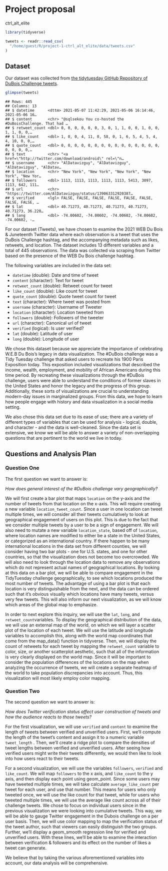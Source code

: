 Project proposal
================
ctrl\_alt\_elite

``` r
library(tidyverse)
```

``` r
tweets <- readr::read_csv(
  "/home/guest/R/project-1-ctrl_alt_elite/data/tweets.csv"
)
```

## Dataset

Our dataset was collected from [the tidytuesday GitHub Repository of
DuBois Challenge
tweets](https://github.com/rfordatascience/tidytuesday/blob/master/data/2021/2021-06-15/readme.md).

``` r
glimpse(tweets)
```

    ## Rows: 445
    ## Columns: 13
    ## $ datetime      <dttm> 2021-05-07 11:42:29, 2021-05-06 16:14:46, 2021-05-06 16…
    ## $ content       <chr> "@sqlsekou You co-hosted the #DuBoisChallenge. That had …
    ## $ retweet_count <dbl> 0, 0, 0, 0, 0, 0, 3, 0, 1, 1, 0, 0, 1, 0, 0, 1, 1, 0, 0,…
    ## $ like_count    <dbl> 1, 0, 0, 4, 11, 0, 58, 0, 1, 6, 5, 4, 5, 4, 4, 10, 0, 0,…
    ## $ quote_count   <dbl> 0, 0, 0, 0, 0, 0, 0, 0, 0, 0, 0, 0, 0, 0, 0, 0, 0, 0, 0,…
    ## $ text          <chr> "<a href=\"http://twitter.com/download/android\" rel=\"n…
    ## $ username      <chr> "AlDatavizguy", "AlDatavizguy", "AlDatavizguy", "AlDatav…
    ## $ location      <chr> "New York", "New York", "New York", "New York", "New Yor…
    ## $ followers     <dbl> 1113, 1113, 1113, 1113, 1113, 5413, 3097, 1113, 642, 111…
    ## $ url           <chr> "https://twitter.com/AlDatavizguy/status/139063312920387…
    ## $ verified      <lgl> FALSE, FALSE, FALSE, FALSE, FALSE, FALSE, FALSE, FALSE, …
    ## $ lat           <dbl> 40.71273, 40.71273, 40.71273, 40.71273, 40.71273, 36.220…
    ## $ long          <dbl> -74.00602, -74.00602, -74.00602, -74.00602, -74.00602, -…

For our dataset (Tweets), we have chosen to examine the 2021 WEB Du Bois
& Juneteenth Twitter data where each observation is a tweet that uses
the DuBois Challenge hashtag, and the accompanying metadata such as
likes, retweets, and location. The dataset includes 13 different
variables and a total of 445 observations. The data was collected via
scraping from Twitter based on the presence of the WEB Du Bois challenge
hashtag.

The following variables are included in the data set:

  - `datetime` (double): Date and time of tweet
  - `content` (character): Text for tweet
  - `retweet_count` (double): Retweet count for tweet
  - `like_count` (double): Like count for tweet
  - `quote_count` (double): Quote tweet count for tweet
  - `text` (character): Where tweet was posted from
  - `username` (character): Username of Tweeter
  - `location` (character): Location tweeted from
  - `followers` (double): Followers of the tweeter
  - `url` (character): Canonical url of tweet
  - `verified` (logical): Is user verified?
  - `lat` (double): Latitude of user
  - `long` (double): Longitude of user

We chose this dataset because we appreciate the importance of
celebrating W.E.B Du Bois’s legacy in data visualization. The \#DuBois
challenge was a Tidy Tuesday challenge that asked users to recreate his
1900 Paris Exposition today. This exposition included visualizations
that described the income, wealth, employment, and mobility of African
Americans during this time period. By recreating these visualizations
through the \#DuBois challenge, users were able to understand the
conditions of former slaves in the United States and honor the legacy
and the progress of this group. Additionally, these sorts of
visualizations are crucial to understanding modern-day issues in
marginalized groups. From this data, we hope to learn how people engage
with history and data visualization in a social media setting.

We also chose this data set due to its ease of use; there are a variety
of different types of variables that can be used for analysis - logical,
double, and character - and the data is well-cleaned. Since the data set
is extensive, we know we will be able to answer a variety of
non-overlapping questions that are pertinent to the world we live in
today.

## Questions and Analysis Plan

### Question One

The first question we want to answer is:

*How does general interest of the \#DuBois challenge vary
geographically?*

We will first create a bar plot that maps `location` on the y-axis and
the number of tweets from that location on the x-axis. This will require
creating a new variable `location_tweet_count`. Since a user in one
location can tweet multiple times, we will consider all their tweets
cumulatively to look at geographical engagement of users on this plot.
This is due to the fact that we consider multiple tweets by a user to be
a sign of engagement. We will also need to mutate a new variable
`location_state`, based off of `location`, where location names are
modified to either be a state in the United States, or categorized as an
international country. If there happen to be many international
locations in the data set from different counties, we will consider
having two bar plots - one for U.S. states, and one for other countries,
so that the visualization does not become too overcrowded. We will also
need to look through the location data to remove any observations which
do not represent actual names of geographical locations. By looking at
this data on a bar plot, we will be able to compare engagement in the
TidyTuesday challenge geographically, to see which locations produced
the most number of tweets. The advantage of using a bar plot is that
each location is very distinguishable from the next, and the data can be
ordered such that it’s obvious visually which locations have many
tweets, versus very few tweets. This will also inform our next
visualization, as we will know which areas of the global map to
emphasize.

In order to next explore this inquiry, we will use the `lat`, `long`,
and `retweet_count`variables. To display the geographical distribution
of the data, we will use an external map of the world, on which we will
layer a scatter plot of the location of each tweet. We will use the
latitude and longitude variables to accomplish this, along with the
world map coordinates that come from the map\_data() function in
tidyverse. Then, we will display the count of retweets for each tweet by
mapping the `retweet_count` variable to color, size, or another
scatterplot aesthetic, such that all of the information is very clearly
displayed on the world map. Since it will be important to consider the
population differences of the locations on the map when analyzing the
occurrence of tweets, we will create a separate heatmap of the world to
take population discrepancies into account. Thus, this visualization
will most likely employ color mapping.

### Question Two

The second question we want to answer is:

*How does Twitter verification status affect user construction of tweets
and how the audience reacts to those tweets?*

For the first visualization, we will use `verified` and `content` to
examine the length of tweets between verified and unverified users.
First, we’ll compute the length of the tweet’s content and assign it to
a numeric variable `tweet_length` . Then, we’ll create a ridge plot to
compare the densities of tweet lengths between verified and unverified
users. After seeing how verified users might write their tweets
differently, we would then like to look into how users react to their
tweets.

For a second visualization, we will use the variables `followers`,
`verified` and `like_count`. We will map `followers` to the x axis, and
`like_count` to the y axis, and then display each point using
geom\_point. Since some users may have tweeted multiple times, we will
take calculate `average_like_count` per tweet for each user, and use
that number. This means for users who only tweeted once, we will use the
like count for that tweet, while for users who tweeted multiple times,
we will use the average like count across all of their challenge tweets.
We chose to focus on individual users since in the previous
visualization we were looking into cumulative tweets. This way, we will
be able to gauge Twitter engagement in the Dubois challenge on a per
user basis. Then, we will use color mapping to map the verification
status of the tweet author, such that viewers can easily distinguish the
two groups. Further, we’ll display a geom\_smooth regression line for
verified and unverified users. With these lines, we’ll be able to
examine the interaction between verification & followers and its effect
on the number of likes a tweet can generate.

We believe that by taking the various aforementioned variables into
account, our data analysis will be comprehensive.
